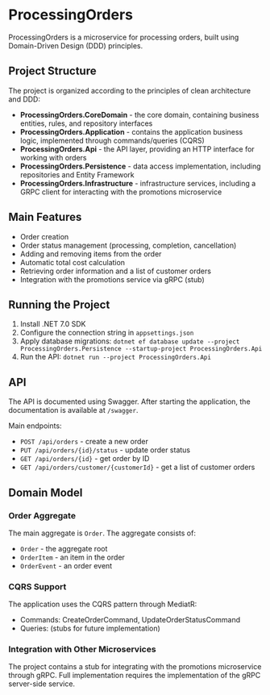 # ProcessingOrders

ProcessingOrders is a microservice for processing orders, built using Domain-Driven Design (DDD) principles.

## Project Structure

The project is organized according to the principles of clean architecture and DDD:

- **ProcessingOrders.CoreDomain** - the core domain, containing business entities, rules, and repository interfaces
- **ProcessingOrders.Application** - contains the application business logic, implemented through commands/queries (CQRS)
- **ProcessingOrders.Api** - the API layer, providing an HTTP interface for working with orders
- **ProcessingOrders.Persistence** - data access implementation, including repositories and Entity Framework
- **ProcessingOrders.Infrastructure** - infrastructure services, including a GRPC client for interacting with the promotions microservice

## Main Features

- Order creation
- Order status management (processing, completion, cancellation)
- Adding and removing items from the order
- Automatic total cost calculation
- Retrieving order information and a list of customer orders
- Integration with the promotions service via gRPC (stub)

## Running the Project

1. Install .NET 7.0 SDK
2. Configure the connection string in `appsettings.json`
3. Apply database migrations: `dotnet ef database update --project ProcessingOrders.Persistence --startup-project ProcessingOrders.Api`
4. Run the API: `dotnet run --project ProcessingOrders.Api`

## API

The API is documented using Swagger. After starting the application, the documentation is available at `/swagger`.

Main endpoints:

- `POST /api/orders` - create a new order
- `PUT /api/orders/{id}/status` - update order status
- `GET /api/orders/{id}` - get order by ID
- `GET /api/orders/customer/{customerId}` - get a list of customer orders

## Domain Model

### Order Aggregate

The main aggregate is `Order`. The aggregate consists of:
- `Order` - the aggregate root
- `OrderItem` - an item in the order
- `OrderEvent` - an order event

### CQRS Support

The application uses the CQRS pattern through MediatR:
- Commands: CreateOrderCommand, UpdateOrderStatusCommand
- Queries: (stubs for future implementation)

### Integration with Other Microservices

The project contains a stub for integrating with the promotions microservice through gRPC. Full implementation requires the implementation of the gRPC server-side service.